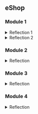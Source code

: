 ## eShop 

### Module 1

<details> 
<summary>Reflection 1</summary>
In short, clean code refers to a program that is easy to develop and adaptable to new features. 
To achieve clean code, we need the motivation to continuously refine the code by following certain best practices.
Below are the clean code principles applied in Exercise 1:

1. Meaningful Names

This means using clear and descriptive variable names so that the code is self-explanatory
(it explains itself without requiring additional comments).

Example:
```java
public Product findProductById(String productId) {
    ...
}
```

This method clearly indicates that it searches for a product by its ID.

2. Functions

For that each function should only perform a single responsibility effectively.

Example:

```java
public Iterator<Product> findAll() {
    ...
}
```
This method retrieves all products without performing any other unrelated operations.
Some other examples like deleting, editing, and creating have each own seperate function and not mixed into one.

3. Comments

Writing good comments does not necessarily make a codebase good. Most of my code does not include comments because it is already self-explanatory.

4. Objects and Data Structures

The details of data structures should not be overly exposed. Instead, data should be abstracted or privated properly.

Example Implementation:
Located in the repository directory, the ProductRepository.java class hides the details of data management. 
Specifically, in the productData list is where all the created product object is stored as of implementing the data structure.

5. Error Handling

Some best practices for error handling include:

a. Using try-catch-finally blocks when necessary.

b. Throwing clear and specific exceptions.

c. Avoiding returning or passing null.

d. and many more

In my program, there are still areas that can be improved. For instance:
```java
public Product findProductById(String productId) {
    return productData.stream().filter(product -> product.getProductId().equals(productId)).findFirst().orElse(null);
}
```  
The findProductById method returns null, which is not considered a best practice.

</details>

<details> 
<summary>Reflection 2</summary>
Unit testing should cover positive and even negative scenarios because it is essential for software development. Achieving 100% of code coverage doesnt mean that my code has no errors or bugs,
since the tests might not cover all possible real world inputs and the code might be covered but not properly validated. So a single method should ideally have multiple test cases covering these different aspects.
Moreover it makes it faster to verify if a method since it doesnt have to be done manually. Overall, adding unit testing and passing all of it makes me believe that my code is more secure rather that not having unit tests.


Creating another functional test suite to verify the number of items in the product list would risk introducing unnecessary code duplication. 
Repeating setup logic and instance variables across multiple test classes increases maintenance effort. A more efficient way would be to extract shared setup logic into a base test class and have individual test suites inherit from it.
Maintaining duplicate code can lead to inconsistencies if one test is updated while the others remain unchanged. Refactoring test cases to use reusable utility methods for common actions like creating and navigating would improve the unit test.
In conclusion, reducing redundancy and centralizing shared logic is what i would implement for a cleaner code.

</details> 

### Module 2

<details> 
<summary>Reflection</summary>

From the beginning, based on ScoreBoard, my test coverage was not even close to 90% so i had to change and improve all the test, mostly using mock. After creating unit test and fixing some of the classed from main, the code was 100% successful. During the CI process i ran into failures after failures. This was proven by GitHub Actions. The issue was that the HTML templates were not being detected correctly. So i had to fix a typo due to case-sensitive naming such as “productList” should’ve been “ProductList” in ProductController.java.



For the implementation of CI/CD workflows, i used module 2 for the reference. I used OSSF scorecard and PMD. Both PMD and OSSF scorecard allows me to check and detect my code incase there are issues needed to be solved. By checking GitHub Actions for test from pushes with ci.yml for Continunois Integration. As for CD, Continuous Deployment, I used Koyeb to deploy the program. I connected Koyeb with GitHub repo using Koyeb’s API access token. Everytime there is a push to my GitHub repo, Koyeb deploys the webservice build for the eshop.

</details>

### Module 3

<details>
<summary>Reflection</summary>

**A. principles applied to the project**

I implemented all the SOLID Principles:
1. S stands for Single Resposibility Principle(SRP): 
   This principle tells us that a class should only have one responsibility or does one thing. Previously, i forgot to add HomePage class, hence i added it here as its own class based on SRP. During before-solid tutorial, the CarController class was an extension of ProductController but this violates the SRP Principles since it only handles car and not products. So what i did was to make its own class called CarController.

2. O stands for Open Closed Principles (OCP):
   An open or closed principle means that software entities such as the parent classes are open only for extension, meanwhile it can't be modified / closed for modifying. For CarRepository, i added a InterfaceRepository class that allows me to create a new repo for upcoming changes without changing previous codes.

3. L stands for Liskov Substitution Principle (LSP):
   This principle states that a subclass can change its superclass without disruption the functionality of the program. Quite similar to the previous implementation, i made CarController its own class when previously it was a subclass of ProductController. This is due to CarController not being able to replace ProductController’s functions, vice versa.

4. I stands for Interface Segregation Principle (ISP):
   It means that an Interface needs its own task to do rather than needing to use all of the methods in a class. For example, the interface of CarService. Hence splitting InterfaceRepository to WriteRepository and ReadRepository for its own tasks.

5. D stands for Dependency Inversions Principle (DIP):
   In general, the principle states that high level modules should not depend on low level modules because both should depend on abstractions. I modified `private CarServiceImpl carservice;` into `private CarService carservice;` because a module relies on a class/interface that is abstract instead of a concrete one based on DIP.


**B. The advantages of applying SOLID principle**

1. The first thing is that the code is now readable due to each method having its own tasks, for example, the controller directory and its classes.

2. InterfaceRepository with its ReadRepository and WriteRepository, allowing code flexibility for not needing a modification when a new repository is made.

3. Since each class and interface has a single responsibility, future modifications and bug fixes are easier to implement without affecting other parts of the code.


C. **The diadvantages of NOT applying SOLID principle**

1. If CarController remained a subclass of ProductController then any change in ProductController could affect CarController. Hence making it harder to maintain and debug.

2. Without ISP, CarService might be forced to implement unnecessary methods. This may lead to redundant or empty method implementations.

3. Using CarServiceImpl directly instead of CarService or not implementing DIP makes it difficult to switch to a new implementation.

</details>

### Module 4

<details>
<summary>Reflection</summary>

**Reflect based on Percival (2017) proposed self-reflective questions, whether this TDD flow is useful enough for you or not.**

I implemented Test Driven Development or short as TDD workflow. TTD consists of RED, GREEN, and REFACTOR. RED is when i added the test suites. Then for it to be GREEN, i had to code the main classes for test to pass. Finally for REFACTOR is when the code needs to refactor or making the structure a bit better.

* Correctness: Adding test cases before the main code was beneficial due to how easier it is spot mistakes  based on the test case results.

* Clean and Maintainable codes: This was done by refactoring such as implementing enum clasees for better maintenance and code structure. By also making the test suites before the main code improved the maintainability incase there would be changes or updates in the future.

* Productive Workflow: The TTD workflow is structured and efficient workflow that it provides a productive path for how a development cycle should do.



**Reflect on whether your tests have successfully followed F.I.R.S.T. principle or not.**

Ive followed the F.I.R.S.T. for this week:

* Fast: My test suites were designed to execute quickly to ensure feedbacks during development. For example, mocking dependencies such as `PaymentRepository`for the tests to focus purely on unit logic.

* Isolated/Independent: Each test was made to avoid dependencies on external state or other tests. The use of `@BeforeEach` is for `order1`, `voucherPaymentData`, and other variables to be isolated and independent before every test.

* Repeatable: Tests were repeatable in controlled environments such as `testCreateVoucherPayment` consistently passed.

* Self Validating: All tests included explicit assertions, for example `assertEquals` and `assertThrows`, to determine success or failure exclusively.

* Thorough/Timely: all happy paths and unhappy paths. Each requirement was understood, the methods and properties in need of implementing were fully realized, and the necessary happy and unhappy tests were created. My test ensures to cover both happy and unhappy path. For example Happy paths like `testCreateVoucherPayment` validated correct voucher formats and unhappy paths like `testCreateVoucherInvalid` checks rejection of incorrect voucher codes.

</details>